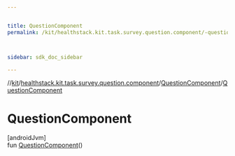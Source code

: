 ```yaml
---


title: QuestionComponent
permalink: /kit/healthstack.kit.task.survey.question.component/-question-component/-question-component.html



sidebar: sdk_doc_sidebar

---
```



//[kit](/kit.html)/[healthstack.kit.task.survey.question.component](../index.html)/[QuestionComponent](index.html)/[QuestionComponent](-question-component.html)



# QuestionComponent



[androidJvm]\
fun [QuestionComponent](-question-component.html)()






